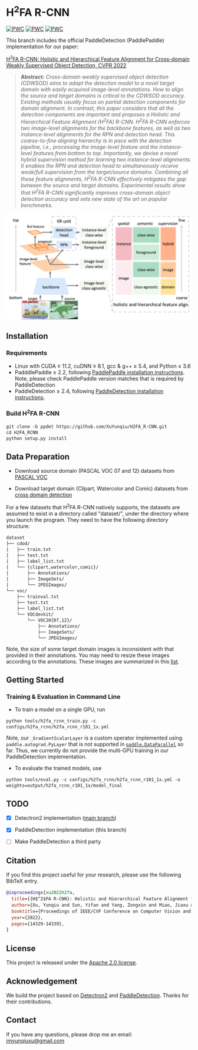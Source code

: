 # H<sup>2</sup>FA R-CNN
[![PWC](https://img.shields.io/endpoint.svg?url=https://paperswithcode.com/badge/h2fa-r-cnn-holistic-and-hierarchical-feature/weakly-supervised-object-detection-on-2)](https://paperswithcode.com/sota/weakly-supervised-object-detection-on-2?p=h2fa-r-cnn-holistic-and-hierarchical-feature)
[![PWC](https://img.shields.io/endpoint.svg?url=https://paperswithcode.com/badge/h2fa-r-cnn-holistic-and-hierarchical-feature/weakly-supervised-object-detection-on-1)](https://paperswithcode.com/sota/weakly-supervised-object-detection-on-1?p=h2fa-r-cnn-holistic-and-hierarchical-feature)
[![PWC](https://img.shields.io/endpoint.svg?url=https://paperswithcode.com/badge/h2fa-r-cnn-holistic-and-hierarchical-feature/weakly-supervised-object-detection-on-comic2k)](https://paperswithcode.com/sota/weakly-supervised-object-detection-on-comic2k?p=h2fa-r-cnn-holistic-and-hierarchical-feature)

This branch includes the official PaddleDetection (PaddlePaddle) implementation for our paper:

[H<sup>2</sup>FA R-CNN: Holistic and Hierarchical Feature Alignment for Cross-domain Weakly Supervised Object Detection, CVPR 2022](https://openaccess.thecvf.com/content/CVPR2022/html/Xu_H2FA_R-CNN_Holistic_and_Hierarchical_Feature_Alignment_for_Cross-Domain_Weakly_CVPR_2022_paper.html)

> **Abstract:** *Cross-domain weakly supervised object detection (CDWSOD) aims to adapt the detection model to a novel target domain with easily acquired image-level annotations. How to align the source and target domains is critical to the CDWSOD accuracy. Existing methods usually focus on partial detection components for domain alignment. In contrast, this paper considers that all the detection components are important and proposes a Holistic and Hierarchical Feature Alignment (H<sup>2</sup>FA) R-CNN. H<sup>2</sup>FA R-CNN enforces two image-level alignments for the backbone features, as well as two instance-level alignments for the RPN and detection head. This coarse-to-fine aligning hierarchy is in pace with the detection pipeline, i.e., processing the image-level feature and the instance-level features from bottom to top. Importantly, we devise a novel hybrid supervision method for learning two instance-level alignments. It enables the RPN and detection head to simultaneously receive weak/full supervision from the target/source domains. Combining all these feature alignments, H<sup>2</sup>FA R-CNN effectively mitigates the gap between the source and target domains. Experimental results show that H<sup>2</sup>FA R-CNN significantly improves cross-domain object detection accuracy and sets new state of the art on popular benchmarks.*

<div align="center">
  <img src="docs/images/intro.png" width=700/>
</div>

## Installation
### Requirements
* Linux with CUDA ≥ 11.2, cuDNN ≥ 8.1, gcc & g++ ≥ 5.4, and Python ≥ 3.6
* PadddlePaddle ≥ 2.2, following [PaddlePaddle installation instructions](https://www.paddlepaddle.org.cn/install/quick?docurl=/documentation/docs/zh/install/conda/linux-conda_en.html). Note, please check PaddlePaddle version matches that is required by PaddleDetection
* PaddleDetection ≥ 2.4, following [PaddleDetection installation instructions](https://github.com/PaddlePaddle/PaddleDetection/blob/release/2.4/docs/tutorials/INSTALL.md).

### Build H<sup>2</sup>FA R-CNN
```
git clone -b ppdet https://github.com/XuYunqiu/H2FA_R-CNN.git
cd H2FA_RCNN
python setup.py install
```

## Data Preparation
* Download source domain (PASCAL VOC 07 and 12) datasets from [PASCAL VOC](http://host.robots.ox.ac.uk/pascal/VOC/)

* Download target domain (Clipart, Watercolor and Comic) datasets from [cross domain detection](https://github.com/naoto0804/cross-domain-detection/tree/master/datasets)

For a few datasets that H<sup>2</sup>FA R-CNN natively supports, the datasets are assumed to exist in a directory called "dataset/", under the directory where you launch the program. They need to have the following directory structure:
```
dataset
├── cdod/
|   ├── train.txt
|   ├── test.txt
|   ├── label_list.txt
|   └── {clipart,watercolor,comic}/
|       ├── Annotations/
|       ├── ImageSets/
|       └── JPEGImages/
└── voc/
    ├── trainval.txt
    ├── test.txt
    ├── label_list.txt
    └── VOCdevkit/
        └── VOC20{07,12}/
            ├── Annotations/
            ├── ImageSets/
            └── JPEGImages/
```

Note, the size of some target domain images is inconsistent with that provided in their annotations. You may need to resize these images according to the annotations. These images are summarized in this [list](mismatch_anno_list.txt).


## Getting Started
### Training & Evaluation in Command Line

* To train a model on a single GPU, run 
```
python tools/h2fa_rcnn_train.py -c configs/h2fa_rcnn/h2fa_rcnn_r101_1x.yml
```

Note, our `_GradientScalarLayer` is a custom operator implemented using `paddle.autograd.PyLayer` that is not supported in [`paddle.DataParallel`](https://www.paddlepaddle.org.cn/documentation/docs/en/api/paddle/DataParallel_en.html) so far. Thus, we currently do not provide the multi-GPU training in our PaddleDetection implementation.

* To evaluate the trained models, use
```
python tools/eval.py -c configs/h2fa_rcnn/h2fa_rcnn_r101_1x.yml -o weights=output/h2fa_rcnn_r101_1x/model_final
```

## TODO
- [x] Detectron2 implementation ([main branch](https://github.com/XuYunqiu/H2FA_R-CNN/tree/main))
- [x] PaddleDetection implementation (this branch)
- [ ] Make PaddleDetection a third party



## Citation
If you find this project useful for your research, please use the following BibTeX entry.
```BibTeX
@inproceedings{xu2022h2fa,
  title={{H$^2$FA R-CNN}: Holistic and Hierarchical Feature Alignment for Cross-domain Weakly Supervised Object Detection},
  author={Xu, Yunqiu and Sun, Yifan and Yang, Zongxin and Miao, Jiaxu and Yang, Yi},
  booktitle={Proceedings of IEEE/CVF Conference on Computer Vision and Pattern Recognition (CVPR)},
  year={2022},
  pages={14329-14339},
}
```

## License
This project is released under the [Apache 2.0 license](LICENSE).

## Acknowledgement
We build the project based on [Detectron2](https://github.com/facebookresearch/detectron2) and [PaddleDetection](https://github.com/PaddlePaddle/PaddleDetection). Thanks for their contributions.


## Contact
If you have any questions, please drop me an email: imyunqiuxu@gmail.com

